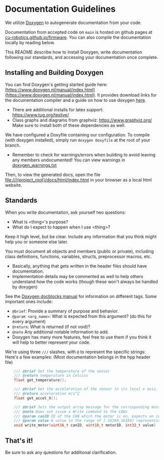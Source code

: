 # Documentation Guidelines
We utilize [Doxygen](https://www.doxygen.nl/index.html) to autogenerate documentation from your code. 

Documentation from accepted code on `main` is hosted on github pages at [cu-robotics.github.io/firmware](cu-robotics.github.io/firmware). You can also compile the documentation locally by reading below.

This README describe how to install Doxygen, write documentation following our standards, and accessing your documentation once complete.

## Installing and Building Doxygen
You can find Doxygen's getting started guide here: [https://www.doxygen.nl/manual/index.html](https://www.doxygen.nl/manual/index.html). It provides download links for the documentation compiler and a guide on how to use doxygen [here](https://www.doxygen.nl/manual/install.html). 
- There are additional installs for latex support: https://www.tug.org/texlive/
- Class graphs and diagrams from graphviz: https://www.graphviz.org/
Make sure to install both of these dependencies as well.

We have configured a Doxyfile containing our configuration. To compile (with doxygen installed), simply run `doxygen Doxyfile` at the root of your branch.
- Remember to check for warnings/errors when building to avoid leaving any members undocumented! You can view warnings in [doxygen_warnings.txt](./doxygen_warnings.txt)

Then, to view the generated docs, open the file [file:///{project_root}/docs/html/index.html](./html/index.html) in your browser as a local html website. 

## Standards

When you write documentation, ask yourself two questions:
- What is \<thing>'s purpose?
- What do I expect to happen when I use \<thing>?

Keep it high level, but be clear. Include any information that you think might help you or someone else later.

You must document all objects and members (public or private), including class definitions, functions, variables, structs, preprocessor macros, etc.
- Basically, anything that gets written in the header files should have documentation.
- Implementation details may be commented as well to help others understand how the code works (though these won't always be handled by doxygen)

See the [Doxygen docblocks manual](https://www.doxygen.nl/manual/docblocks.html) for information on different tags. Some important ones include:
- `@brief`: Provide a summary of purpose and behavior.
- `@param <arg_name>`: What is expected from this argument? (do this for every argument)
- `@return`: What is returned (if not void)?
- `@note` Any additional notable information to add.
- Doxygen has many more features, feel free to use them if you think it will help to better represent your code.

We're using three `///` slashes, with `@` to represent the specific strings:
Here's a few examples: (Most documentation belongs in the hpp header file)

```cpp
    /// @brief Get the temperature of the sensor
    /// @return temperature in Celcius
    float get_temperature();

    /// @brief Get the acceleration of the sensor in its local x axis.
    /// @return acceleration m/s^2
    float get_accel_X();

    /// @brief Sets the output array message for the corresponding motor
    /// @note Does not issue a Write command to the CANs
    /// @param canID ID of the CAN which the motor is on, expects an indexable ID value
    /// @param value A value in the range of [-16384,16384] representing ampage to send to the motor.
    void write_motor(uint16_t canID, uint16_t motorID, int32_t value)

```

## That's it!

Be sure to ask any questions for additional clarification.
